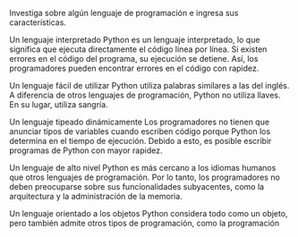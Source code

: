 Investiga sobre algún lenguaje de programación e ingresa sus características.

Un lenguaje interpretado
Python es un lenguaje interpretado, lo que significa que ejecuta directamente el código línea por línea. Si existen errores en el código del programa, su ejecución se detiene. Así, los programadores pueden encontrar errores en el código con rapidez.


Un lenguaje fácil de utilizar
Python utiliza palabras similares a las del inglés. A diferencia de otros lenguajes de programación, Python no utiliza llaves. En su lugar, utiliza sangría. 


Un lenguaje tipeado dinámicamente
Los programadores no tienen que anunciar tipos de variables cuando escriben código porque Python los determina en el tiempo de ejecución. Debido a esto, es posible escribir programas de Python con mayor rapidez.


Un lenguaje de alto nivel
Python es más cercano a los idiomas humanos que otros lenguajes de programación. Por lo tanto, los programadores no deben preocuparse sobre sus funcionalidades subyacentes, como la arquitectura y la administración de la memoria.


Un lenguaje orientado a los objetos
Python considera todo como un objeto, pero también admite otros tipos de programación, como la programación 
